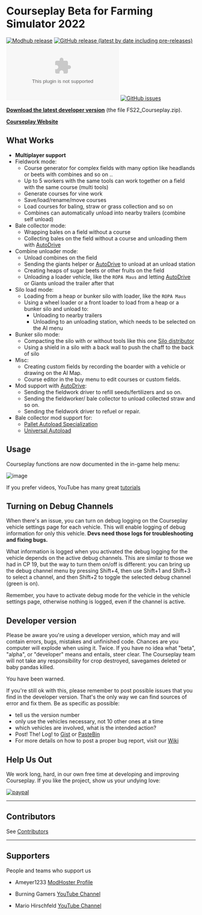 # Courseplay Beta for Farming Simulator 2022

<!-- [![Modhub release (latest by date)](https://img.shields.io/badge/dynamic/xml?color=blue&style=flat-square&label=Modhub+Release&prefix=v&query=%2F%2Fdiv%5B%40class%3D%27table-cell%27%5D%5B2%5D%5Bcontains%28text%28%29%2C%227.%22%29%5D&url=https%3A%2F%2Fwww.farming-simulator.com%2Fmod.php%3Flang%3Dde%26country%3Dde%26mod_id%3D248390%26title%3Dfs2022)](https://www.farming-simulator.com/mod.php?lang=de&country=de&mod_id=248390&title=fs2022) -->
[![Modhub release](https://img.shields.io/badge/Modhub%20Release-Modification-blue.svg)](https://www.farming-simulator.com/mod.php?mod_id=248390title=fs2022)
[![GitHub release (latest by date including pre-releases)](https://img.shields.io/github/v/release/Courseplay/Courseplay_FS22?include_prereleases&style=flat-square&label=Github+Release)](https://github.com/Courseplay/Courseplay_FS22/releases/latest)
[![GitHub Pre-Releases (by Asset)](https://img.shields.io/github/downloads-pre/Courseplay/Courseplay_FS22/latest/FS22_Courseplay.zip?style=flat-square)](https://github.com/Courseplay/Courseplay_FS22/releases/latest/download/FS22_Courseplay.zip)
[![GitHub issues](https://img.shields.io/github/issues/Courseplay/Courseplay_FS22?style=flat-square)](https://github.com/Courseplay/Courseplay_FS22/issues)

**[Download the latest developer version](https://github.com/Courseplay/Courseplay_FS22/releases/latest)** (the file FS22_Courseplay.zip).

**[Courseplay Website](https://courseplay.github.io/Courseplay_FS22.github.io/)**

## What Works

* **Multiplayer support**
* Fieldwork mode:
  * Course generator for complex fields with many option like headlands or beets with combines and so on ..
  * Up to 5 workers with the same tools can work together on a field with the same course (multi tools)
  * Generate courses for vine work
  * Save/load/rename/move courses
  * Load courses for baling, straw or grass collection and so on
  * Combines can automatically unload into nearby trailers (combine self unload)
* Bale collector mode:
  * Wrapping bales on a field without a course
  * Collecting bales on the field without a course and unloading them with [AutoDrive](https://github.com/Stephan-S/FS22_AutoDrive)
* Combine unloader mode:
  * Unload combines on the field
  * Sending the giants helper or [AutoDrive](https://github.com/Stephan-S/FS22_AutoDrive) to unload at an unload station
  * Creating heaps of sugar beets or other fruits on the field
  * Unloading a loader vehicle, like the ``ROPA Maus`` and letting [AutoDrive](https://github.com/Stephan-S/FS22_AutoDrive) or Giants unload the trailer after that
* Silo load mode:
  * Loading from a heap or bunker silo with loader, like the ``ROPA Maus``
  * Using a wheel loader or a front loader to load from a heap or a bunker silo and unload to:
    * Unloading to nearby trailers
    * Unloading to an unloading station, which needs to be selected on the AI menu
* Bunker silo mode:
  * Compacting the silo with or without tools like this one [Silo distributor](https://www.farming-simulator.com/mod.php?lang=de&country=de&mod_id=242708&title=fs2022)
  * Using a shield in a silo with a back wall to push the chaff to the back of silo
* Misc:
  * Creating custom fields by recording the boarder with a vehicle or drawing on the AI Map.
  * Course editor in the buy menu to edit courses or custom fields.
* Mod support with [AutoDrive](https://github.com/Stephan-S/FS22_AutoDrive):
  * Sending the fieldwork driver to refill seeds/fertilizers and so on.
  * Sending the fieldworker/ bale collector to unload collected straw and so on.
  * Sending the fieldwork driver to refuel or repair.
* Bale collector mod support for:
  * [Pallet Autoload Specialization](https://www.farming-simulator.com/mod.php?lang=en&country=gb&mod_id=228819)
  * [Universal Autoload](https://farming-simulator.com/mod.php?lang=en&country=us&mod_id=237080&title=fs2022)

## Usage

Courseplay functions are now documented in the in-game help menu:

![image](https://user-images.githubusercontent.com/2379521/195123670-20773556-48d4-4292-ba06-28443a2f9c69.png)

If you prefer videos, YouTube has many great [tutorials](https://www.youtube.com/results?search_query=courseplay+fs22)

## Turning on Debug Channels

When there's an issue, you can turn on debug logging on the Courseplay vehicle settings page for each vehicle. This will
enable logging of debug information for only this vehicle. **Devs need those logs for troubleshooting and fixing bugs.**

What information is logged when you activated the debug logging for the vehicle depends on the active debug channels. This
are similar to those we had in CP 19, but the way to turn them on/off is different: you can bring up the debug channel menu
by pressing Shift+4, then use Shift+1 and Shift+3 to select a channel, and then Shift+2 to toggle the selected debug channel
(green is on).

Remember, you have to activate debug mode for the vehicle in the vehicle settings page, otherwise nothing is logged, even if
the channel is active.

## Developer version

Please be aware you're using a developer version, which may and will contain errors, bugs, mistakes and unfinished code. Chances are you computer will explode when using it. Twice. If you have no idea what "beta", "alpha", or "developer" means and entails, steer clear. The Courseplay team will not take any responsibility for crop destroyed, savegames deleted or baby pandas killed.

You have been warned.

If you're still ok with this, please remember to post possible issues that you find in the developer version. That's the only way we can find sources of error and fix them.
Be as specific as possible:

* tell us the version number
* only use the vehicles necessary, not 10 other ones at a time
* which vehicles are involved, what is the intended action?
* Post! The! Log! to [Gist](https://gist.github.com/) or [PasteBin](http://pastebin.com/)
* For more details on how to post a proper bug report, visit our [Wiki](https://github.com/Courseplay/Courseplay_FS22/wiki)

## Help Us Out

We work long, hard, in our own free time at developing and improving Courseplay. If you like the project, show us your undying love:

[![paypal](https://www.paypalobjects.com/en_US/i/btn/btn_donateCC_LG.gif)](https://www.paypal.com/cgi-bin/webscr?cmd=_donations&business=7PDM2P6HQ5D56&item_name=Promote+the+development+of+Courseplay&currency_code=EUR&source=url)

___

## Contributors

See [Contributors](/Contributors.md)

___

## Supporters

People and teams who support us

* Ameyer1233 [ModHoster Profile](https://www.modhoster.de/community/user/meyer123)

* Burning Gamers [YouTube Channel](https://www.youtube.com/c/BurningGamersde/featured)

* Mario Hirschfeld [YouTube Channel](https://www.youtube.com/c/MarioHirschfeld/featured)
